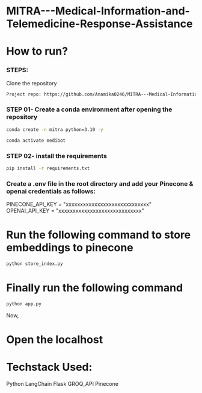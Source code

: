 # MITRA---Medical-Information-and-Telemedicine-Response-Assistance


# How to run?
### STEPS:
Clone the repository

```bash
Project repo: https://github.com/Anamika0246/MITRA---Medical-Information-and-Telemedicine-Response-Assistance
```

### STEP 01- Create a conda environment after opening the repository
```bash
conda create -n mitra python=3.10 -y
```
```bash
conda activate medibot
```

### STEP 02- install the requirements
```bash
pip install -r requirements.txt
```
### Create a .env file in the root directory and add your Pinecone & openai credentials as follows:
PINECONE_API_KEY = "xxxxxxxxxxxxxxxxxxxxxxxxxxxxx"<br>
OPENAI_API_KEY = "xxxxxxxxxxxxxxxxxxxxxxxxxxxxx"
# Run the following command to store embeddings to pinecone
```bash
python store_index.py
```
# Finally run the following command
```bash
python app.py
```
Now,

# Open the localhost
# Techstack Used:
Python
LangChain
Flask
GROQ_API
Pinecone